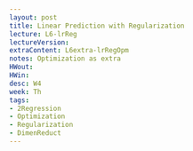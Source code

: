 ```yaml
---
layout: post
title: Linear Prediction with Regularization
lecture: L6-lrReg
lectureVersion: 
extraContent: L6extra-lrRegOpm
notes: Optimization as extra
HWout: 
HWin:  
desc: W4
week: Th
tags:
- 2Regression
- Optimization
- Regularization
- DimenReduct
---
```

